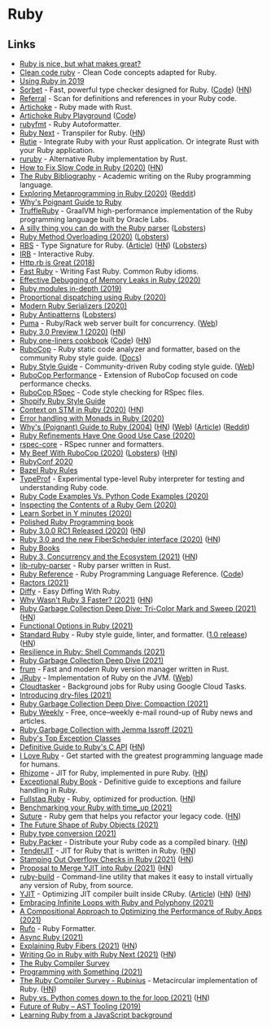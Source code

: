 # Ruby

## Links

- [Ruby is nice, but what makes great?](https://www.reddit.com/r/ruby/comments/8ysh41/ruby_is_nice_but_what_makes_great/)
- [Clean code ruby](https://github.com/uohzxela/clean-code-ruby) - Clean Code concepts adapted for Ruby.
- [Using Ruby in 2019](https://jasoncharnes.com/using-ruby-in-2019/)
- [Sorbet](https://sorbet.org/) - Fast, powerful type checker designed for Ruby. ([Code](https://github.com/sorbet/sorbet)) ([HN](https://news.ycombinator.com/item?id=28013797))
- [Referral](https://github.com/testdouble/referral) - Scan for definitions and references in your Ruby code.
- [Artichoke](https://github.com/artichoke/artichoke) - Ruby made with Rust.
- [Artichoke Ruby Playground](https://artichoke.run/) ([Code](https://github.com/artichoke/playground))
- [rubyfmt](https://github.com/penelopezone/rubyfmt) - Ruby Autoformatter.
- [Ruby Next](https://github.com/ruby-next/ruby-next) - Transpiler for Ruby. ([HN](https://news.ycombinator.com/item?id=23078609))
- [Rutie](https://github.com/danielpclark/rutie) - Integrate Ruby with your Rust application. Or integrate Rust with your Ruby application.
- [ruruby](https://github.com/sisshiki1969/ruruby) - Alternative Ruby implementation by Rust.
- [How to Fix Slow Code in Ruby (2020)](https://engineering.shopify.com/blogs/engineering/how-fix-slow-code-ruby) ([HN](https://news.ycombinator.com/item?id=23182127))
- [The Ruby Bibliography](https://rubybib.org/) - Academic writing on the Ruby programming language.
- [Exploring Metaprogramming in Ruby (2020)](https://www.halcyon.hr/posts/exploring-metaprogramming-in-ruby/) ([Reddit](https://www.reddit.com/r/ruby/comments/gzsf5y/exploring_metaprogramming_in_ruby/))
- [Why's Poignant Guide to Ruby](http://poignant.guide/)
- [TruffleRuby](https://github.com/oracle/truffleruby) - GraalVM high-performance implementation of the Ruby programming language built by Oracle Labs.
- [A silly thing you can do with the Ruby parser](https://penelope.zone/2019/12/22/a-silly-thing-you-can-do-with-the-ruby-parser.html) ([Lobsters](https://lobste.rs/s/op8zo4/silly_thing_you_can_do_with_ruby_parser))
- [Ruby Method Overloading (2020)](https://lucaguidi.com/2020/07/22/ruby-method-overloading/) ([Lobsters](https://lobste.rs/s/gqsbka/ruby_method_overloading))
- [RBS](https://github.com/ruby/rbs) - Type Signature for Ruby. ([Article](https://developer.squareup.com/blog/the-state-of-ruby-3-typing/)) ([HN](https://news.ycombinator.com/item?id=23989738)) ([Lobsters](https://lobste.rs/s/ujkglz/state_ruby_3_typing))
- [IRB](https://github.com/ruby/irb) - Interactive Ruby.
- [Http.rb is Great (2018)](https://janko.io/httprb-is-great/)
- [Fast Ruby](https://github.com/JuanitoFatas/fast-ruby) - Writing Fast Ruby. Common Ruby idioms.
- [Effective Debugging of Memory Leaks in Ruby (2020)](http://stratus3d.com/blog/2020/08/11/effective-debugging-of-memory-leaks-in-ruby/)
- [Ruby modules in-depth (2019)](https://www.brainstobytes.com/ruby-modules/)
- [Proportional dispatching using Ruby (2020)](https://medium.com/rubycademy/proportional-dispatching-using-ruby-378afbdeb32d)
- [Modern Ruby Serializers (2020)](https://vasilakisfil.social/blog/2020/01/20/modern-ruby-serializers/)
- [Ruby Antipatterns](https://www.alchemists.io/articles/ruby_antipatterns/) ([Lobsters](https://lobste.rs/s/duiirg/ruby_antipatterns))
- [Puma](https://github.com/puma/puma) - Ruby/Rack web server built for concurrency. ([Web](https://puma.io/))
- [Ruby 3.0 Preview 1 (2020)](https://www.ruby-lang.org/en/news/2020/09/25/ruby-3-0-0-preview1-released/) ([HN](https://news.ycombinator.com/item?id=24593093))
- [Ruby one-liners cookbook](https://learnbyexample.github.io/learn_ruby_oneliners/preface.html) ([Code](https://github.com/learnbyexample/learn_ruby_oneliners)) ([HN](https://news.ycombinator.com/item?id=24637797))
- [RuboCop](https://github.com/rubocop-hq/rubocop) - Ruby static code analyzer and formatter, based on the community Ruby style guide. ([Docs](https://docs.rubocop.org/rubocop/1.0/index.html))
- [Ruby Style Guide](https://github.com/rubocop-hq/ruby-style-guide) - Community-driven Ruby coding style guide. ([Web](https://rubystyle.guide/))
- [RuboCop Performance](https://github.com/rubocop-hq/rubocop-performance) - Extension of RuboCop focused on code performance checks.
- [RuboCop RSpec](https://github.com/rubocop-hq/rubocop-rspec) - Code style checking for RSpec files.
- [Shopify Ruby Style Guide](https://github.com/Shopify/ruby-style-guide)
- [Context on STM in Ruby (2020)](https://chrisseaton.com/truffleruby/ruby-stm/) ([HN](https://news.ycombinator.com/item?id=24921657))
- [Error handling with Monads in Ruby (2020)](http://nywkap.com/programming/either-monads-ruby.html)
- [Why's (Poignant) Guide to Ruby (2004)](https://poignant.guide/book/chapter-2.html) ([HN](https://news.ycombinator.com/item?id=25043544)) ([Web](https://poignant.guide/book/)) ([Article](https://github.com/readme/featured/why-the-lucky-stiff)) ([Reddit](https://www.reddit.com/r/programming/comments/qfn5ln/what_we_can_learn_from_why_the_long_lost_open/))
- [Ruby Refinements Have One Good Use Case (2020)](http://www.soulcutter.com/articles/ruby-refinements-have-one-good-use-case.html)
- [rspec-core](https://github.com/rspec/rspec-core) - RSpec runner and formatters.
- [My Beef With RuboCop (2020)](https://www.rubypigeon.com/posts/my-beef-with-rubocop/) ([Lobsters](https://lobste.rs/s/wgi0rn/my_beef_with_rubocop)) ([HN](https://news.ycombinator.com/item?id=25147990))
- [RubyConf 2020](https://www.alchemists.io/articles/ruby_conf_2020/)
- [Bazel Ruby Rules](https://github.com/coinbase/rules_ruby)
- [TypeProf](https://github.com/ruby/typeprof) - Experimental type-level Ruby interpreter for testing and understanding Ruby code.
- [Ruby Code Examples Vs. Python Code Examples (2020)](https://www.connerjensen.com/blog/ruby-code-examples)
- [Inspecting the Contents of a Ruby Gem (2020)](https://batsov.com/articles/2020/12/16/inspecting-the-contents-of-a-ruby-gem/)
- [Learn Sorbet in Y minutes (2020)](https://jdkaplan.dev/blog/learn-sorbet-in-y-minutes/)
- [Polished Ruby Programming book](https://github.com/PacktPublishing/Polished-Ruby-Programming)
- [Ruby 3.0.0 RC1 Released (2020)](https://www.ruby-lang.org/en/news/2020/12/20/ruby-3-0-0-rc1-released/) ([HN](https://news.ycombinator.com/item?id=25494789))
- [Ruby 3.0 and the new FiberScheduler interface (2020)](http://www.wjwh.eu/posts/2020-12-28-ruby-fiber-scheduler-c-extension.html) ([HN](https://news.ycombinator.com/item?id=25560894))
- [Ruby Books](https://planetruby.github.io/books/)
- [Ruby 3, Concurrency and the Ecosystem (2021)](https://kirshatrov.com/2021/01/06/ruby-concurrency-and-ecosystem/) ([HN](https://news.ycombinator.com/item?id=25690212))
- [lib-ruby-parser](https://github.com/lib-ruby-parser/lib-ruby-parser) - Ruby parser written in Rust.
- [Ruby Reference](https://rubyreferences.github.io/rubyref/) - Ruby Programming Language Reference. ([Code](https://github.com/rubyreferences/rubyref))
- [Ractors (2021)](https://brandur.org/nanoglyphs/018-ractors)
- [Diffy](https://github.com/samg/diffy) - Easy Diffing With Ruby.
- [Why Wasn't Ruby 3 Faster? (2021)](https://www.fastruby.io/blog/ruby/performance/why-wasnt-ruby-3-faster.html) ([HN](https://news.ycombinator.com/item?id=26096340))
- [Ruby Garbage Collection Deep Dive: Tri-Color Mark and Sweep (2021)](https://jemma.dev/blog/gc-mark-and-sweep) ([HN](https://news.ycombinator.com/item?id=26182796))
- [Functional Options in Ruby (2021)](https://dmathieu.com/articles/development/ruby-functional-options/)
- [Standard Ruby](https://github.com/testdouble/standard) - Ruby style guide, linter, and formatter. ([1.0 release](https://blog.testdouble.com/posts/2021-03-04-announcing-standard-ruby-1.0/)) ([HN](https://news.ycombinator.com/item?id=26352977))
- [Resilience in Ruby: Shell Commands (2021)](https://www.johnnunemaker.com/resilience-in-ruby-shell-commands/)
- [Ruby Garbage Collection Deep Dive (2021)](https://jemma.dev/blog/gc-internal)
- [frum](https://github.com/TaKO8Ki/frum) - Fast and modern Ruby version manager written in Rust.
- [JRuby](https://github.com/jruby/jruby) - Implementation of Ruby on the JVM. ([Web](https://www.jruby.org/))
- [Cloudtasker](https://github.com/keypup-io/cloudtasker) - Background jobs for Ruby using Google Cloud Tasks.
- [Introducing dry-files (2021)](https://dry-rb.org/news/2021/05/04/introducing-dry-files/)
- [Ruby Garbage Collection Deep Dive: Compaction (2021)](https://jemma.dev/blog/gc-compaction)
- [Ruby Weekly](https://rubyweekly.com/) - Free, once–weekly e-mail round-up of Ruby news and articles.
- [Ruby Garbage Collection with Jemma Issroff (2021)](https://railswithjason.simplecast.com/episodes/093-garbage-collection-with-jemma-issroff)
- [Ruby's Top Exception Classes](https://www.exceptionalcreatures.com/bestiary.html)
- [Definitive Guide to Ruby's C API](https://silverhammermba.github.io/emberb/c/) ([HN](https://news.ycombinator.com/item?id=27172483))
- [I Love Ruby](https://i-love-ruby.gitlab.io/) - Get started with the greatest programming language made for humans.
- [Rhizome](https://github.com/chrisseaton/rhizome) - JIT for Ruby, implemented in pure Ruby. ([HN](https://news.ycombinator.com/item?id=27581257))
- [Exceptional Ruby Book](https://store.avdi.codes/#NWtnk) - Definitive guide to exceptions and failure handling in Ruby.
- [Fullstaq Ruby](https://fullstaqruby.org/) - Ruby, optimized for production. ([HN](https://news.ycombinator.com/item?id=27865776))
- [Benchmarking your Ruby with time_up (2021)](https://blog.testdouble.com/posts/2021-07-19-benchmarking-your-ruby-with-time_up/)
- [Suture](https://github.com/testdouble/suture) - Ruby gem that helps you refactor your legacy code. ([HN](https://news.ycombinator.com/item?id=28424217))
- [The Future Shape of Ruby Objects (2021)](https://chrisseaton.com/truffleruby/rubykaigi21/)
- [Ruby type conversion (2021)](https://kddnewton.com/2021/09/09/ruby-type-conversion.html)
- [Ruby Packer](https://github.com/pmq20/ruby-packer) - Distribute your Ruby code as a compiled binary. ([HN](https://news.ycombinator.com/item?id=28601055))
- [TenderJIT](https://github.com/tenderlove/tenderjit) - JIT for Ruby that is written in Ruby. ([HN](https://news.ycombinator.com/item?id=28613682))
- [Stamping Out Overflow Checks in Ruby (2021)](https://chrisseaton.com/truffleruby/stamping-out-overflow-checks/) ([HN](https://news.ycombinator.com/item?id=28661051))
- [Proposal to Merge YJIT into Ruby (2021)](https://bugs.ruby-lang.org/issues/18229) ([HN](https://news.ycombinator.com/item?id=28691048))
- [ruby-build](https://github.com/rbenv/ruby-build) - Command-line utility that makes it easy to install virtually any version of Ruby, from source.
- [YJIT](https://github.com/Shopify/yjit) - Optimizing JIT compiler built inside CRuby. ([Article](https://shopify.engineering/yjit-just-in-time-compiler-cruby)) ([HN](https://news.ycombinator.com/item?id=28874283)) ([HN](https://news.ycombinator.com/item?id=28938446))
- [Embracing Infinite Loops with Ruby and Polyphony (2021)](https://noteflakes.com/articles/2021-10-14-embracing-infinite-loops)
- [A Compositional Approach to Optimizing the Performance of Ruby Apps (2021)](https://noteflakes.com/articles/2021-10-05-a-compositional-approach-to-ruby-performance)
- [Rufo](https://github.com/ruby-formatter/rufo) - Ruby Formatter.
- [Async Ruby (2021)](https://brunosutic.com/blog/async-ruby)
- [Explaining Ruby Fibers (2021)](https://noteflakes.com/articles/2021-10-20-explaining-ruby-fibers) ([HN](https://news.ycombinator.com/item?id=29036818))
- [Writing Go in Ruby with Ruby Next (2021)](https://evilmartians.com/chronicles/a-no-go-fantasy-writing-go-in-ruby-with-ruby-next) ([HN](https://news.ycombinator.com/item?id=29170736))
- [The Ruby Compiler Survey](https://ruby-compilers.com/)
- [Programming with Something (2021)](https://tomstu.art/programming-with-something)
- [The Ruby Compiler Survey - Rubinius](https://ruby-compilers.com/rubinius/) - Metacircular implementation of Ruby. ([HN](https://news.ycombinator.com/item?id=29178232))
- [Ruby vs. Python comes down to the for loop (2021)](https://softwaredoug.com/blog/2021/11/12/ruby-vs-python-for-loop.html) ([HN](https://news.ycombinator.com/item?id=29199810))
- [Future of Ruby – AST Tooling (2019)](https://dev.to/baweaver/future-of-ruby-ast-tooling-9i1)
- [Learning Ruby from a JavaScript background](https://github.com/gauthamchandra/learning-ruby-from-js)
